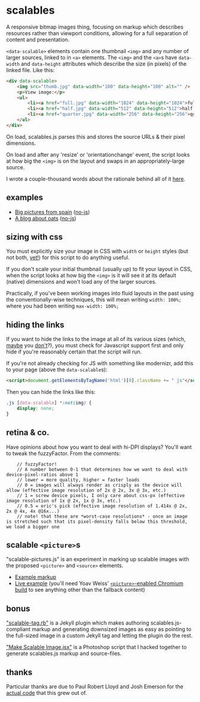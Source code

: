 # scalables

A responsive bitmap images thing, focusing on markup which describes resources rather than viewport conditions, allowing for a full separation of content and presentation.

`<data-scalable>` elements contain one thumbnail `<img>` and any number of larger sources, linked to in `<a>` elements. The `<img>` and the `<a>`s have `data-width` and `data-height` attributes which describe the size (in pixels) of the linked file. Like this:

```html
<div data-scalable>
	<img src="thumb.jpg" data-width="100" data-height="100" alt="" />
	<p>View image:</p>
	<ul>
		<li><a href="full.jpg" data-width="1024" data-height="1024">fullsize (1024 x 1024 pixels, 213 kB)</a></li>
		<li><a href="half.jpg" data-width="512" data-height="512">half (48 kB)</a></li>
		<li><a href="quarter.jpg" data-width="256" data-height="256">quarter (14 kB)</a></li>
	</ul>
</div>
```

On load, scalables.js parses this and stores the source URLs & their pixel dimensions.

On load and after any 'resize' or 'orientationchange' event, the script looks at how big the `<img>` is on the layout and swaps in an appropriately-large source.

I wrote a couple-thousand words about the rationale behind all of it [here](http://ericportis.com/posts/2013/scalables/).

## examples

- [Big pictures from spain](http://eeeps.github.com/scalables/examples/spain.html) ([no-js](http://eeeps.github.com/scalables/examples/spain-no-js.html))
- [A blog about oats](http://eeeps.github.com/scalables/examples/blog.html) ([no-js](http://eeeps.github.com/scalables/examples/blog-no-js.html))


## sizing with css

You must explicitly size your image in CSS with `width` or `height` styles (but not both, [yet!](http://caniuse.com/object-fit)) for this script to do anything useful.

If you don't scale your initial thumbnail (usually *up*) to fit your layout in CSS, when the script looks at how big the `<img>` is it will see it at its default (native) dimensions and won't load any of the larger sources.

Practically, if you've been working images into fluid layouts in the past using the conventionally-wise techniques, this will mean writing `width: 100%;` where you had been writing `max-width: 100%;`


## hiding the links

If you want to hide the links to the image at all of its various sizes (which, [maybe](http://www.flickr.com/photos/zipco-and-cal/8380266109/sizes/l) you [don't](http://en.wikipedia.org/wiki/File:Mona_Lisa,_by_Leonardo_da_Vinci,_from_C2RMF_retouched.jpg)?), you must check for Javascript support first and only hide if you're reasonably certain that the script will run.

If you're not already checking for JS with something like modernizr, add this to your page (above the `data-scalable`s):

```html
<script>document.getElementsByTagName('html')[0].className += " js"</script>
```

Then you can hide the links like this:

```css
.js [data-scalable] *:not(img) {
	display: none;
}
```

## retina & co.

Have opinions about how you want to deal with hi-DPI displays? You'll want to tweak the fuzzyFactor. From the comments:

```
	// fuzzyFactor!
	// A number between 0-1 that determines how we want to deal with device-pixel-ratios above 1
	// lower = more quality, higher = faster loads
	// 0 = images will always render as crisply as the device will allow (effective image resolution of 2x @ 2x, 3x @ 3x, etc.)
	// 1 = screw device pixels, I only care about css-px (effective image resolution of 1x @ 2x, 1x @ 3x, etc.)
	// 0.5 = eric's pick (effective image resolution of 1.414x @ 2x, 2x @ 4x, 4x @16x...)
	// note! that these are *worst-case resolutions* - once an image is stretched such that its pixel-density falls below this threshold, we load a bigger one
```

## scalable `<picture>`s

"scalable-pictures.js" is an experiment in marking up scalable images with the proposed `<picture>` and `<source>` elements. 

- [Example markup](https://github.com/eeeps/scalables/blob/master/examples/scalable-pictures.html)
- [Live example](http://eeeps.github.io/scalables/examples/scalable-pictures.html) (you'll need Yoav Weiss' [`<picture>`-enabled Chromium build](https://github.com/yoavweiss/RespImg-WebCore/downloads) to see anything other than the fallback content)


## bonus

["scalable-tag.rb"](http://github.com/eeeps/jekyll-scalables) is a Jekyll plugin which makes authoring scalables.js-compliant markup and generating downsized images as easy as pointing to the full-sized image in a custom Jekyll tag and letting the plugin do the rest.

["Make Scalable Image.jsx"](http://github.com/eeeps/photoshop-scalables) is a Photoshop script that I hacked together to generate scalables.js markup and source-files.


## thanks

Particular thanks are due to Paul Robert Lloyd and Josh Emerson for the [actual code](https://github.com/paulrobertlloyd/data-imgsrc) that this grew out of.
